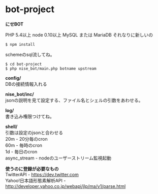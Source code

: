 bot-project
===========

**にせBOT**

PHP 5.4以上 node 0.10以上 MySQL または MariaDB それなりに新しいの

```
$ npm install  
```

schemeのsql流してね。  

```
$ cd bot-project  
$ php nise_bot/main.php botname upstream  
```

**config/**  
DBの接続情報入れる

**nise_bot/inc/**  
jsonの説明を見て設定する、ファイル名とシェルの引数をあわせる。

**log/**  
書き込み権限つけてね。

**shell/**  
引数は設定のjsonと合わせる  
20m - 20分毎のcron  
60m - 毎時のcron  
1d - 毎日のcron  
async_stream - nodeのユーザーストリーム監視起動

**使うのに登録が必要なもの**  
TwitterAPI - https://dev.twitter.com  
Yahoo!日本語形態素解析API - http://developer.yahoo.co.jp/webapi/jlp/ma/v1/parse.html
